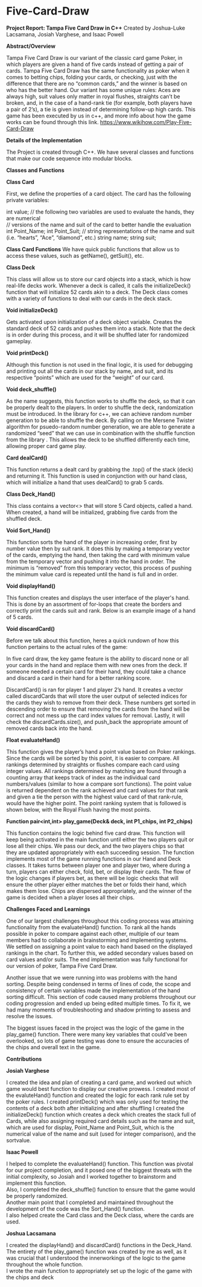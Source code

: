 # Five-Card-Draw
**Project Report: Tampa Five Card Draw in C++** 
Created by Joshua-Luke Lacsamana, Josiah Varghese, and Isaac Powell 

**Abstract/Overview**

Tampa Five Card Draw is our variant of the classic card game Poker, in which players are given a hand of five cards instead of getting a pair of cards. Tampa Five Card Draw has the same functionality as poker when it comes to betting chips, folding your cards, or checking, just with the difference that there are no “common cards,” and the winner is based on who has the better hand. Our variant has some unique rules: Aces are always high, suit values only matter in royal flushes, straights can’t be broken, and, in the case of a hand-rank tie (for example, both players have a pair of 2’s), a tie is given instead of determining follow-up high cards. This game has been executed by us in c++, and more info about how the game works can be found through this link. https://www.wikihow.com/Play-Five-Card-Draw 

**Details of the Implementation** 

The Project is created through C++. We have several classes and functions that make our code sequence into modular blocks.  

**Classes and Functions** 

__Class Card__ 

First, we define the properties of a card object. The card has the following private variables: 

int value; 
// the following two variables are used to evaluate the hands, they are numerical  
// versions of the name and suit of the card to better handle the evaluation 
int Point_Name; 
int Point_Suit; 
// string representations of the name and suit (i.e. “hearts”, “Ace”, “diamond”, etc.) 
string name; 
string suit; 

__Class Card Functions__ 
We have quick public functions that allow us to access these values, such as getName(), getSuit(), etc. 
 

__Class Deck__ 

This class will allow us to store our card objects into a stack, which is how real-life decks work. Whenever a deck is called, it calls the initializeDeck() function that will initialize 52 cards akin to a deck. The Deck class comes with a variety of functions to deal with our cards in the deck stack. 

 

__Void initializeDeck()__ 

Gets activated upon initialization of a deck object variable. Creates the standard deck of 52 cards and pushes them into a stack. Note that the deck is in order during this process, and it will be shuffled later for randomized gameplay. 

 
__Void printDeck()__ 

Although this function is not used in the final logic, it is used for debugging and printing out all the cards in our stack by name, and suit, and its respective “points” which are used for the “weight” of our card. 


__Void deck_shuffle()__ 

As the name suggests, this function works to shuffle the deck, so that it can be properly dealt to the players. In order to shuffle the deck, randomization must be introduced. In the <random> library for c++, we can achieve random number generation to be able to shuffle the deck. By calling on the Mersene Twister algorithm for psuedo-random number generation, we are able to generate a randomized “seed” that we can use in combination with the shuffle function from the library <algorithm>. This allows the deck to be shuffled differently each time, allowing proper card game play. 


__Card dealCard()__ 

This function returns a dealt card by grabbing the .top() of the stack (deck) and returning it. This function is used in conjunction with our hand class, which will initialize a hand that uses dealCard() to grab 5 cards.  

 
__Class Deck_Hand()__ 

This class contains a vector<> that will store 5 Card objects, called a hand. When created, a hand will be initialized, grabbing five cards from the shuffled deck.  

__Void Sort_Hand()__


This function sorts the hand of the player in increasing order, first by number value then by suit rank. It does this by making a temporary vector of the cards, emptying the hand, then taking the card with minimum value from the temporary vector and pushing it into the hand in order. The minimum is “removed” from this temporary vector, this process of pushing the minimum value card is repeated until the hand is full and in order. 


__Void displayHand()__ 

This function creates and displays the user interface of the player's hand. This is done by an assortment of for-loops that create the borders and correctly print the cards suit and rank. Below is an example image of a hand of 5 cards. 

 
__Void discardCard()__ 

Before we talk about this function, heres a quick rundown of how this function pertains to the actual rules of the game: 

In five card draw, the key game feature is the ability to discard none or all your cards in the hand and replace them with new ones from the deck. If someone needed a certain card for their hand, they could take a chance and discard a card in their hand for a better ranking score. 

DiscardCard() is ran for player 1 and player 2’s hand. It creates a vector called discardCards that will store the user output of selected indices for the cards they wish to remove from their deck. These numbers get sorted in descending order to ensure that removing the cards from the hand will be correct and not mess up the card index values for removal. Lastly, it will check the discardCards.size(), and push_back the appropriate amount of removed cards back into the hand. 

__Float evaluateHand()__ 


This function gives the player’s hand a point value based on Poker rankings. Since the cards will be sorted by this point, it is easier to compare. All rankings determined by straights or flushes compare each card using integer values. All rankings determined by matching are found through a counting array that keeps track of index as the individual card numbers/values (similar to how a compare sort functions). The point value is returned dependent on the rank achieved and card values for that rank and given a tie the person with the highest value card of that rank-rule, would have the higher point. The point ranking system that is followed is shown below, with the Royal Flush having the most points. 

 
__Function pair<int,int> play_game(Deck& deck, int P1_chips, int P2_chips)__ 

This function contains the logic behind five card draw. This function will keep being activated in the main function until either the two players quit or lose all their chips. We pass our deck, and the two players chips so that they are updated appropriately with each succeeding session. The function implements most of the game running functions in our Hand and Deck classes. It takes turns between player one and player two, where during a turn, players can either check, fold, bet, or display their cards. The flow of the logic changes if players bet, as there will be logic checks that will ensure the other player either matches the bet or folds their hand, which makes them lose. Chips are dispersed appropriately, and the winner of the game is decided when a player loses all their chips. 

 

**Challenges Faced and Learnings** 
  

One of our largest challenges throughout this coding process was attaining functionality from the evaluateHand() function. To rank all the hands possible in poker to compare against each other, multiple of our team members had to collaborate in brainstorming and implementing systems. We settled on assigning a point value to each hand based on the displayed rankings in the chart. To further this, we added secondary values based on card values and/or suits. The end implementation was fully functional for our version of poker, Tampa Five Card Draw. 

Another issue that we were running into was problems with the hand sorting. Despite being condensed in terms of lines of code, the scope and consistency of certain variables made the implementation of the hand sorting difficult. This section of code caused many problems throughout our coding progression and ended up being edited multiple times. To fix it, we had many moments of troubleshooting and shadow printing to assess and resolve the issues. 

The biggest issues faced in the project was the logic of the game in the play_game() function. There were many key variables that could've been overlooked, so lots of game testing was done to ensure the accuracies of the chips and overall text in the game. 

**Contributions** 

__Josiah Varghese__ 

I created the idea and plan of creating a card game, and worked out which game would best function to display our creative prowess. 
I created most of the evaluteHand() function and created the logic for each rank rule set by the poker rules. 
I created printDeck() which was only used for testing the contents of a deck both after initializing and after shuffling 
I created the initializeDeck() function which creates a deck which creates the stack full of Cards, while also assigning required card details such as the name and suit, which are used for display, Point_Name and Point_Suit, which is the numerical value of the name and suit (used for integer comparison), and the sortvalue. 

__Isaac Powell__ 

I helped to complete the evaluateHand() function. This function was pivotal for our project completion, and it posed one of the biggest threats with the initial complexity, so Josiah and I worked together to brainstorm and implement this function.  
Also, I completed the deck_shuffle() function to ensure that the game would be properly randomized.  
Another main point that I completed and maintained throughout the development of the code was the Sort_Hand() function.  
I also helped create the Card class and the Deck class, where the cards are used. 

__Joshua Lacsamana__ 

I created the displayHand() and discardCard() functions in the Deck_Hand.  
The entirety of the play_game() function was created by me as well, as it was crucial that I understood the innerworkings of the logic to the game throughout the whole function.  
I wrote the main function to appropriately set up the logic of the game with the chips and deck 

 
